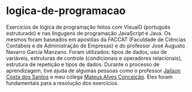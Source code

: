 # logica-de-programacao
 Exercícios de lógica de programação feitos com VisualG (português estruturado) e nas lingugens de programação JavaScript e Java. Os mesmos foram baseados em apostilas da FACCAT (Faculdade de Ciências Contábeis e de Administração de Empresas) e do professor José Augusto Navarro Garcia Manzano.
 Foram utilizados: tipos de dados, uso de variáveis, estruturas de controle (condicionais e operadores relacionais), estrutura de repetição e tipos de dados.
 Durante o processo de aprendizagem, tive ajuda de algumas pessoas como o professor <a href="http://github.com/professorobama">Jailson Costa dos Santos</a> e meu colega <a href="http://github.com/mateusalvesc">Mateus Alves Conceição</a>. Eles foram fundamentais para a resolução dos exercícios.
